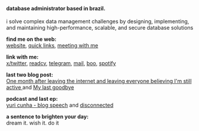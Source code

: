 
#### database administrator based in brazil.

i solve complex data management challenges by designing, implementing, and maintaining high-performance, scalable, and secure database solutions

**find me on the web:**<br>
[website](https://yuricunha.com), [quick links](https://links.yuricunha.com), [meeting with me](https://cal.com/isyuricunha)

**link with me:**<br>
[x/twitter](https://twitter.com/isyuricunha), [readcv](https://read.cv/isyuricunha), [telegram](https://t.me/isyuricunha), [mail](mailto:me@yuricunha.com), [boo](https://signup.boo.world/jejk), [spotify](https://open.spotify.com/user/22wrcoowop6hb63heywvtaypy?si=e1e818483a1a43a1)

**last two blog post:**<br>
[One month after leaving the internet and leaving everyone believing I'm still active
](https://yuricunha.com/blog/one-month-after-leaving-the-internet-and-leaving-everyone-believing-im-still-active) and [My last goodbye](https://yuricunha.com/blog/my-last-goodbye)

**podcast and last ep:**<br>
[yuri cunha - blog speech](https://open.spotify.com/show/2XRQ2mpUbtT0ZqxFVrl0KK) and [disconnected](https://open.spotify.com/episode/5vRjCOijzce9ChR6H9KdAR?si=1LIH2FlGR-OXd98I2rVLAg)

**a sentence to brighten your day:**<br>
    dream it. wish it. do it

